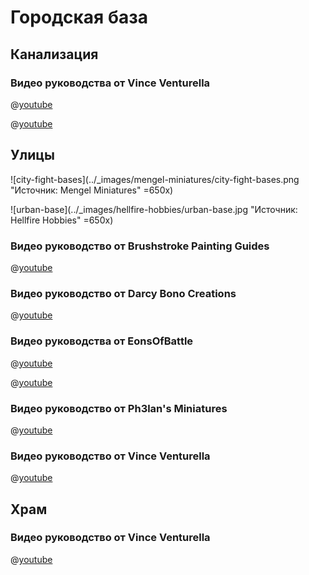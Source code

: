 # Городская база

## Канализация

### Видео руководства от Vince Venturella

@[youtube](https://youtu.be/VDVOzRqqH_A?si=TfJxOVamK-q1_ko9)

@[youtube](https://youtu.be/10tFIOCZyq4?si=SObSUbMaI1Okb3Jc)

## Улицы

![city-fight-bases](../_images/mengel-miniatures/city-fight-bases.png "Источник: Mengel Miniatures" =650x)

![urban-base](../_images/hellfire-hobbies/urban-base.jpg "Источник: Hellfire Hobbies" =650x)

### Видео руководство от Brushstroke Painting Guides

@[youtube](https://youtu.be/fwhYsYBPM3Q?si=5T7gW900uk70w52g)

### Видео руководство от Darcy Bono Creations

@[youtube](https://youtu.be/QpxM6qY_Lms?si=EThGO4bD4wj9Q5e3)

### Видео руководства от EonsOfBattle

@[youtube](https://youtu.be/9TvsDOIPWWI?si=V5HLlurYfO8nbQIX)

@[youtube](https://youtu.be/cxbxsB29aQo?si=BLEOqPQ1q5oKp3jk)

### Видео руководство от Ph3lan's Miniatures

@[youtube](https://youtu.be/RkVk9odiMhA?si=zzXD6GzxpsC0DHtX)

### Видео руководство от Vince Venturella

@[youtube](https://youtu.be/ZAzucQbdzNw?si=uM2Ik7ABKMwuGZ7f)

## Храм

### Видео руководство от Vince Venturella

@[youtube](https://youtu.be/SubSD9BiH-g?si=QYLG9CvLIgqeLr9R)
